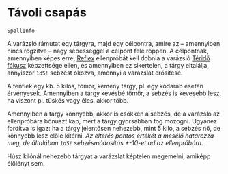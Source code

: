 # Távoli csapás

`SpellInfo`

A varázsló rámutat egy tárgyra, majd egy célpontra, amire az – amennyiben nincs rögzítve – nagy sebességgel a célpont fele röppen. A célpontnak, amennyiben képes erre, [Reflex](skill:reactions) ellenpróbát kell dobnia a varázsló [Téridő fókusz](skill:spacetime_focus) képzettsége ellen, és amennyiben ez sikertelen, a tárgy eltalálja, annyiszor `1d5!` sebzést okozva, amennyi a varázslat erősítése.

A fentiek egy kb. 5 kilós, tömör, kemény tárgy, pl. egy kődarab esetén érvényesek. Amennyiben a tárgy kevésbé tömör, a sebzés is kevesebb lesz, ha viszont pl. tüskés vagy éles, akkor több.

Amennyiben a tárgy könnyebb, akkor is csökken a sebzés, de a varázsló az ellenpróbára bónuszt kap, mert a tárgy gyorsabban fog mozogni. Ugyanez fordítva is igaz: ha a tárgy jelentősen nehezebb, mint 5 kiló, a sebzés nő, de könnyebb lesz előle kitérni. *Az eltérés pontos értékét a mesélő határozza meg, de általában `1d5!` sebzésmódosítás +-10-et ad az ellenpróbára.*

Húsz kilónál nehezebb tárgyat a varázslat képtelen megemelni, amiképp élőlényt sem.
